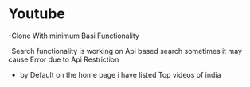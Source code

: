 # Youtube

-Clone With minimum Basi Functionality

-Search functionality is working on Api based search sometimes it may cause Error due to Api Restriction

- by Default on the home page i have listed Top videos of india 
